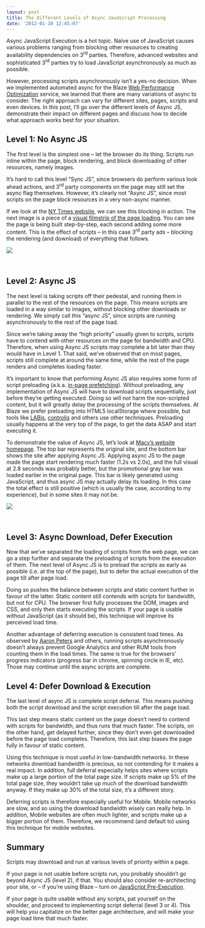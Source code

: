 ```yaml
---
layout: post
title: The Different Levels of Async JavaScript Processing
date: '2012-01-10 12:45:07'
---
```



Async JavaScript Execution is a hot topic. Naïve use of JavaScript causes various problems ranging from blocking other resources to creating availability dependencies on 3<sup>rd</sup> parties. Therefore, advanced websites and sophisticated 3<sup>rd</sup> parties try to load JavaScript asynchronously as much as possible.

However, processing scripts asynchronously isn’t a yes-no decision. When we implemented automated async for the Blaze [Web Performance Optimization](http://www.blaze.io) service, we learned that there are many variations of async to consider. The right approach can vary for different sites, pages, scripts and even devices. In this post, I’ll go over the different levels of Async JS, demonstrate their impact on different pages and discuss how to decide what approach works best for your situation.


## Level 1: No Async JS

The first level is the simplest one – let the browser do its thing. Scripts run inline within the page, block rendering, and block downloading of other resources, namely images.

It’s hard to call this level “Sync JS”, since browsers do perform various look ahead actions, and 3<sup>rd</sup> party components on the page may still set the async flag themselves. However, it’s clearly not “Async JS”, since most scripts on the page block resources in a very non-async manner.

If we look at the [NY Times website](http://www.nytimes.com/), we can see this blocking in action. The next image is a piece of a [visual filmstrip of the page loading](http://www.webpagetest.org/video/compare.php?tests=111216_08_2ad88eb6c729669bfe8ba3fd80a633ab-r:1-c:0). You can see the page is being built step-by-step, each second adding some more content. This is the effect of scripts – in this case 3<sup>rd</sup> party ads – blocking the rendering (and download) of everything that follows.

[![](http://www.blaze.io/wp-content/uploads/2012/01/nytimes-blocking.png)](http://www.blaze.io/technical/the-different-levels-of-async-javascript-processing/attachment/nytimes-blocking/)

 


## Level 2: Async JS

The next level is taking scripts off their pedestal, and running them in parallel to the rest of the resources on the page. This means scripts are loaded in a way similar to images, without blocking other downloads or rendering. We simply call this “async JS”, since scripts are running asynchronously to the rest of the page load.

Since we’re taking away the “high priority” usually given to scripts, scripts have to contend with other resources on the page for bandwidth and CPU. Therefore, when using Async JS scripts may complete a bit later than they would have in Level 1. That said, we’ve observed that on most pages, scripts still complete at around the same time, while the rest of the page renders and completes loading faster.

It’s important to know that performing Async JS also requires some form of script preloading (a.k.a. [in-page prefetching](http://www.blaze.io/technical/whiteboard-video-pre-fetching-anticipating-the-users-next-click/)). Without preloading, any implementation of Async JS will have to download scripts sequentially, just before they’re getting executed. Doing so will not harm the non-scripted content, but it will greatly delay the processing of the scripts themselves. At Blaze we prefer preloading into HTML5 localStorage where possible, but tools like [LABjs](http://labjs.com/), [controljs](http://stevesouders.com/controljs/) and others use other techniques. Preloading usually happens at the very top of the page, to get the data ASAP and start executing it.

To demonstrate the value of Async JS, let’s look at [Macy’s website homepage](http://www.macys.com/). The top bar represents the original site, and the bottom bar shows the site after applying Async JS. Applying async JS to the page made the page start rendering much faster (1.2s vs 2.0s), and the full visual at 2.8 seconds was probably better, but the promotional gray bar was loaded earlier in the original page. This bar is likely generated using JavaScript, and thus async JS may actually delay its loading. In this case the total effect is still positive (which is usually the case, according to my experience), but in some sites it may not be.

[![](http://www.blaze.io/wp-content/uploads/2012/01/nytimes-async.png)](http://www.blaze.io/technical/the-different-levels-of-async-javascript-processing/attachment/nytimes-async/)

 


## Level 3: Async Download, Defer Execution

Now that we’ve separated the loading of scripts from the web page, we can go a step further and separate the preloading of scripts from the execution of them. The next level of Async JS is to preload the scripts as early as possible (i.e. at the top of the page), but to defer the actual execution of the page till after page load.

Doing so pushes the balance between scripts and static content further in favour of the latter. Static content still contends with scripts for bandwidth, but not for CPU. The browser first fully processes the DOM, images and CSS, and only then starts executing the scripts. If your page is usable without JavaScript (as it should be), this technique will improve its perceived load time.

Another advantage of deferring execution is consistent load times. As observed by [Aaron Peters](http://www.aaronpeters.nl/blog/why-loading-third-party-scripts-async-is-not-good-enough) and others, running scripts asynchronously doesn’t always prevent Google Analytics and other RUM tools from counting them in the load times. The same is true for the browsers’ progress indicators (progress bar in chrome, spinning circle in IE, etc). Those may continue until the async scripts are complete.


## Level 4: Defer Download & Execution

The last level of async JS is complete script deferral. This means pushing both the script download and the script execution till after the page load.

This last step means static content on the page doesn’t need to contend with scripts for bandwidth, and thus runs that much faster. The scripts, on the other hand, get delayed further, since they don’t even get downloaded before the page load completes. Therefore, this last step biases the page fully in favour of static content.

Using this technique is most useful in low-bandwidth networks. In these networks download bandwidth is precious, so not contending for it makes a real impact. In addition, full deferral especially helps sites where scripts make up a large portion of the total page size. If scripts make up 5% of the total page size, they wouldn’t take up much of the download bandwidth anyway. If they make up 30% of the total size, it’s a different story.

Deferring scripts is therefore especially useful for Mobile. Mobile networks are slow, and so using the download bandwidth wisely can really help. In addition, Mobile websites are often much lighter, and scripts make up a bigger portion of them. Therefore, we recommend (and default to) using this technique for mobile websites.


## Summary

Scripts may download and run at various levels of priority within a page.

If your page is not usable before scripts run, you probably shouldn’t go beyond Async JS (level 2), if that. You should also consider re-architecting your site, or – if you’re using Blaze – turn on [JavaScript Pre-Execution](../mobile/javascript-pre-execution-for-mobile-taking-scripts-out-of-the-loop/).

If your page is quite usable without any scripts, pat yourself on the shoulder, and proceed to implementing script deferral (level 3 or 4). This will help you capitalize on the better page architecture, and will make your page load time that much faster.


